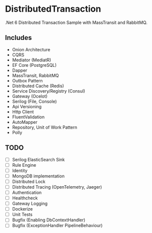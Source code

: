 # DistributedTransaction

.Net 6 Distributed Transaction Sample with MassTransit and RabbitMQ.

## Includes

- Onion Architecture
- CQRS
- Mediator (MediatR)
- EF Core (PostgreSQL)
- Dapper
- MassTransit, RabbitMQ
- Outbox Pattern
- Distributed Cache (Redis)
- Service Discovery/Registry (Consul)
- Gateway (Ocelot)
- Serilog (File, Console)
- Api Versioning
- Http Client
- FluentValidation
- AutoMapper
- Repository, Unit of Work Pattern
- Polly

## TODO
- [ ] Serilog ElasticSearch Sink
- [ ] Rule Engine
- [ ] Identity
- [ ] MongoDB implementation
- [ ] Distributed Lock
- [ ] Distributed Tracing (OpenTelemetry, Jaeger)
- [ ] Authentication
- [ ] Healthcheck
- [ ] Gateway Logging
- [ ] Dockerize
- [ ] Unit Tests
- [ ] Bugfix (Enabling DbContextHandler)
- [ ] Bugfix (ExceptionHandler PipelineBehaviour)
